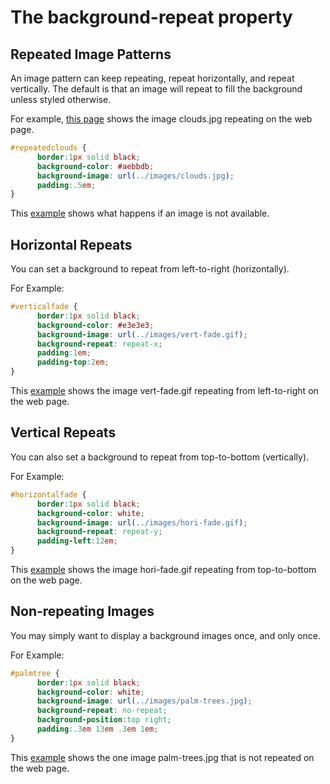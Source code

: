# The background-repeat property

## Repeated Image Patterns

An image pattern can keep repeating, repeat horizontally, and repeat vertically. The default is that an image will repeat to fill the background unless styled otherwise.

For example, <a href="archives/examples/bgimage1.htm" target="_blank">this page</a> shows the image clouds.jpg repeating on the web page.

```css
#repeatedclouds {
      border:1px solid black;
      background-color: #aebbdb;
      background-image: url(../images/clouds.jpg);
      padding:.5em;
}
```

This <a href="archives/examples/bgimage2.htm" target="_blank">example</a> shows what happens if an image is not available.


## Horizontal Repeats

You can set a background to repeat from left-to-right (horizontally).

For Example:

```css
#verticalfade {
      border:1px solid black;
      background-color: #e3e3e3;
      background-image: url(../images/vert-fade.gif);
      background-repeat: repeat-x;
      padding:1em;
      padding-top:2em;
}
```

This <a href="archives/examples/bgimage3.htm" target="_blank">example</a> shows the image vert-fade.gif repeating from left-to-right on the web page.


## Vertical Repeats

You can also set a background to repeat from top-to-bottom (vertically).

For Example:

```css
#horizontalfade {
      border:1px solid black;
      background-color: white;
      background-image: url(../images/hori-fade.gif);
      background-repeat: repeat-y;
      padding-left:12em;
}
```

This <a href="archives/examples/bgimage4.htm" target="_blank">example</a> shows the image hori-fade.gif repeating from top-to-bottom on the web page.


## Non-repeating Images

You may simply want to display a background images once, and only once.

For Example:

```css
#palmtree {
      border:1px solid black;
      background-color: white;
      background-image: url(../images/palm-trees.jpg);
      background-repeat: no-repeat;
      background-position:top right;
      padding:.3em 13em .3em 1em;
}
```

This <a href="archives/examples/bgimage5.htm" target="_blank">example</a> shows the one image palm-trees.jpg that is not repeated on the web page.
